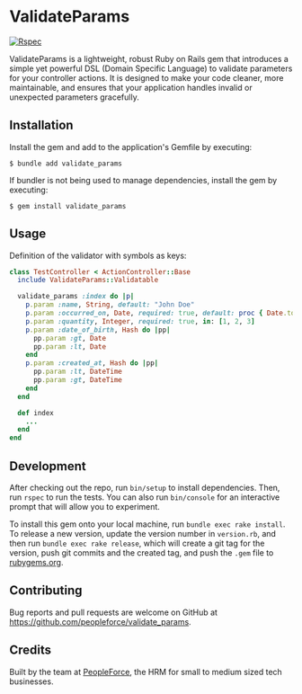 # ValidateParams

[![Rspec](https://github.com/peopleforce/validate_params/actions/workflows/rspec.yml/badge.svg)](https://github.com/peopleforce/validate_params/actions/workflows/rspec.yml)

ValidateParams is a lightweight, robust Ruby on Rails gem that introduces a simple yet powerful DSL (Domain Specific Language) to validate parameters for your controller actions. It is designed to make your code cleaner, more maintainable, and ensures that your application handles invalid or unexpected parameters gracefully.

## Installation

Install the gem and add to the application's Gemfile by executing:

    $ bundle add validate_params

If bundler is not being used to manage dependencies, install the gem by executing:

    $ gem install validate_params

## Usage

Definition of the validator with symbols as keys:

```ruby
class TestController < ActionController::Base
  include ValidateParams::Validatable

  validate_params :index do |p|
    p.param :name, String, default: "John Doe"
    p.param :occurred_on, Date, required: true, default: proc { Date.today }
    p.param :quantity, Integer, required: true, in: [1, 2, 3]
    p.param :date_of_birth, Hash do |pp|
      pp.param :gt, Date
      pp.param :lt, Date
    end
    p.param :created_at, Hash do |pp|
      pp.param :lt, DateTime
      pp.param :gt, DateTime
    end
  end

  def index
    ...
  end
end
```
## Development

After checking out the repo, run `bin/setup` to install dependencies. Then, run `rspec` to run the tests. You can also run `bin/console` for an interactive prompt that will allow you to experiment.

To install this gem onto your local machine, run `bundle exec rake install`. To release a new version, update the version number in `version.rb`, and then run `bundle exec rake release`, which will create a git tag for the version, push git commits and the created tag, and push the `.gem` file to [rubygems.org](https://rubygems.org).

## Contributing

Bug reports and pull requests are welcome on GitHub at https://github.com/peopleforce/validate_params.

## Credits

Built by the team at [PeopleForce](https://peopleforce.io), the HRM for small to medium sized tech businesses.
